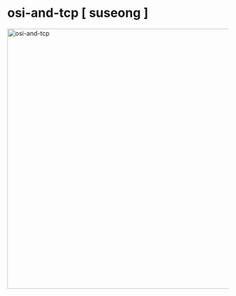 # osi-and-tcp [ suseong ]
<img width="1004" height="592" alt="osi-and-tcp" src="https://github.com/user-attachments/assets/17e1377d-e08a-405d-bf86-fadc4ca43124" />
